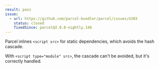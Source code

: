 ```yaml
---
result: pass
issue:
  - url: https://github.com/parcel-bundler/parcel/issues/4303
    status: closed
    fixedSince: parcel@2.0.0-nightly.146
---
```


Parcel inlines `<script src>` for static dependencies, which avoids the hash cascade.

With `<script type="module" src>`, the cascade can't be avoided, but it's correctly handled.
